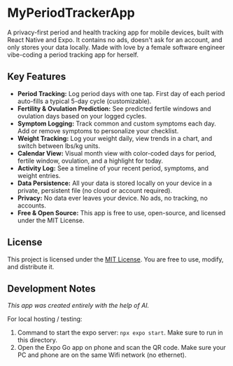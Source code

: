 # MyPeriodTrackerApp

A privacy-first period and health tracking app for mobile devices, built with React Native and Expo. It contains no ads, doesn't ask for an account, and only stores your data locally. Made with love by a female software engineer vibe-coding a period tracking app for herself. 

## Key Features

- **Period Tracking:** Log period days with one tap. First day of each period auto-fills a typical 5-day cycle (customizable).
- **Fertility & Ovulation Prediction:** See predicted fertile windows and ovulation days based on your logged cycles.
- **Symptom Logging:** Track common and custom symptoms each day. Add or remove symptoms to personalize your checklist.
- **Weight Tracking:** Log your weight daily, view trends in a chart, and switch between lbs/kg units.
- **Calendar View:** Visual month view with color-coded days for period, fertile window, ovulation, and a highlight for today.
- **Activity Log:** See a timeline of your recent period, symptoms, and weight entries.
- **Data Persistence:** All your data is stored locally on your device in a private, persistent file (no cloud or account required).
- **Privacy:** No data ever leaves your device. No ads, no tracking, no accounts.
- **Free & Open Source:** This app is free to use, open-source, and licensed under the MIT License.

## License

This project is licensed under the [MIT License](LICENSE). You are free to use, modify, and distribute it.

## Development Notes

_This app was created entirely with the help of AI._

For local hosting / testing:

1. Command to start the expo server: `npx expo start`. Make sure to run in this directory.
2. Open the Expo Go app on phone and scan the QR code. Make sure your PC and phone are on the same Wifi network (no ethernet).
